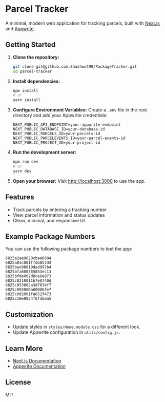 # Parcel Tracker

A minimal, modern web application for tracking parcels, built with [Next.js](https://nextjs.org) and [Appwrite](https://appwrite.io/).

## Getting Started

1. **Clone the repository:**
   ```bash
   git clone git@github.com:Shashwot90/PackageTracker.git
   cd parcel-tracker
   ```

2. **Install dependencies:**
   ```bash
   npm install
   # or
   yarn install
   ```

3. **Configure Environment Variables:**
   Create a `.env` file in the root directory and add your Appwrite credentials:
   ```env
   NEXT_PUBLIC_API_ENDPOINT=your-appwrite-endpoint
   NEXT_PUBLIC_DATABASE_ID=your-database-id
   NEXT_PUBLIC_PARCELS_ID=your-parcels-id
   NEXT_PUBLIC_PARCELEVENTS_ID=your-parcel-events-id
   NEXT_PUBLIC_PROJECT_ID=your-project-id
   ```

4. **Run the development server:**
   ```bash
   npm run dev
   # or
   yarn dev
   ```

5. **Open your browser:**
   Visit [http://localhost:3000](http://localhost:3000) to use the app.

## Features
- Track parcels by entering a tracking number
- View parcel information and status updates
- Clean, minimal, and responsive UI

## Example Package Numbers
You can use the following package numbers to test the app:

```
6825a2ae0020cba48604
6825a83c001ffdb857d4
6825bee90019dad997b4
6825bfa800365853ec13
6825bfde002d8ce8e973
6825c0210011b7e0740d
6825c053002a3d7634f7
6825c093000a60086fe7
6825c0d2001fa652f473
6825c10e0034f6fdbea5
```

## Customization
- Update styles in `styles/Home.module.css` for a different look.
- Update Appwrite configuration in `utils/config.js`.

## Learn More
- [Next.js Documentation](https://nextjs.org/docs)
- [Appwrite Documentation](https://appwrite.io/docs)

## License
MIT
